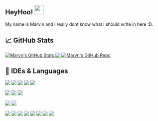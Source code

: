 ## HeyHoo! <img src="https://raw.githubusercontent.com/MartinHeinz/MartinHeinz/master/wave.gif" width="30px">
My name is Marvin and I really dont know what I should write in here :D.

## &#x1f4c8; GitHub Stats
<a href="https://github.com/RealMarvn/RealMarvn">
  <img align="center" src="https://github-readme-stats.vercel.app/api?username=realmarvn&show_icons=true&theme=algolia" alt="Marvn's GitHub Stats" />
</a>

<a href="https://github.com/RealMarvn/RealMarvn">
  <img align="center" src="https://github-readme-stats.vercel.app/api/top-langs/?username=realmarvn&show_icons=true&theme=algolia" />
</a>

<a href="https://github.com/RealMarvn/Uni-PK1-ChessBot">
  <img align="center" src="https://github-readme-stats.vercel.app/api/pin/?username=realmarvn&repo=Uni-PK1-ChessBot&show_icons=true&theme=algolia" alt="Marvn's GitHub Repo" />
</a>

## 🔧 IDEs & Languages
![](https://img.shields.io/badge/Editor-IntelliJ_IDEA-informational?style=flat&logo=intellij-idea&logoColor=white&color=blue)
![](https://img.shields.io/badge/Editor-Webstorm_IDEA-informational?style=flat&logo=webstorm&logoColor=white&color=blue)
![](https://img.shields.io/badge/Editor-PyCharm_IDEA-informational?style=flat&logo=pycharm&logoColor=white&color=blue)
![](https://img.shields.io/badge/Editor-CLion_IDEA-informational?style=flat&logo=clion&logoColor=white&color=blue)
![](https://img.shields.io/badge/Editor-ZED-informational?style=flat&logo=zedindustries&logoColor=white&color=blue)

![](https://img.shields.io/badge/Tools-Docker-informational?style=flat&logo=docker&logoColor=white&color=blue)
![](https://img.shields.io/badge/Tools-Podman-informational?style=flat&logo=podman&logoColor=white&color=blue)
![](https://img.shields.io/badge/Tools-WordPress-informational?style=flat&logo=wordpress&logoColor=white&color=blue)

![](https://img.shields.io/badge/Libarys-Spring-informational?style=flat&logo=spring&logoColor=white&color=blue)
![](https://img.shields.io/badge/Libarys-React-informational?style=flat&logo=react&logoColor=white&color=blue)

![](https://img.shields.io/badge/Code-C++-informational?style=flat&logo=cplusplus&logoColor=white&color=blue)
![](https://img.shields.io/badge/Code-C-informational?style=flat&logo=c&logoColor=white&color=blue)
![](https://img.shields.io/badge/Code-CSharp-informational?style=flat&logo=csharp&logoColor=white&color=blue)
![](https://img.shields.io/badge/Code-Java-informational?style=flat&logo=java&logoColor=white&color=blue)
![](https://img.shields.io/badge/Code-Kotlin-informational?style=flat&logo=kotlin&logoColor=white&color=blue)
![](https://img.shields.io/badge/Code-JavaScript-informational?style=flat&logo=javascript&logoColor=white&color=blue)
![](https://img.shields.io/badge/Code-TypeScript-informational?style=flat&logo=typescript&logoColor=white&color=blue)
![](https://img.shields.io/badge/Code-Python-informational?style=flat&logo=python&logoColor=white&color=blue)
